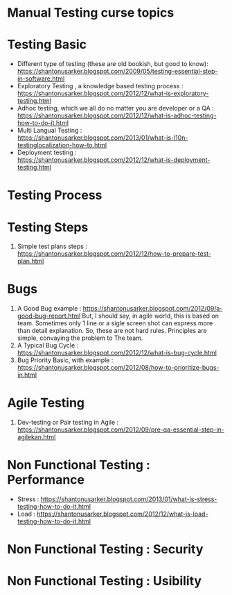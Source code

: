 # Manual Testing curse topics 

# Testing Basic 
- Different type of testing (these are old bookish, but good to know):
https://shantonusarker.blogspot.com/2009/05/testing-essential-step-in-software.html
- Exploratory Testing , a knowledge based testing process : https://shantonusarker.blogspot.com/2012/12/what-is-exploratory-testing.html
- Adhoc testing, which we all do no matter you are developer or a QA : https://shantonusarker.blogspot.com/2012/12/what-is-adhoc-testing-how-to-do-it.html
- Multi Langual Testing : https://shantonusarker.blogspot.com/2013/01/what-is-l10n-testinglocalization-how-to.html
- Deployment testing : https://shantonusarker.blogspot.com/2012/12/what-is-deployment-testing.html 
 

# Testing Process 

# Testing Steps
1. Simple test plans steps : https://shantonusarker.blogspot.com/2012/12/how-to-prepare-test-plan.html

# Bugs
1. A Good Bug example : https://shantonusarker.blogspot.com/2012/09/a-good-bug-report.html
But, I should say, in agile world, this is based on team. Sometimes only 1 line or a sigle screen shot can express more than detail explanation. So, these are not hard rules. Principles are simple, convaying the problem to The team.
2. A Typical Bug Cycle : https://shantonusarker.blogspot.com/2012/12/what-is-bug-cycle.html
3. Bug Priority Basic, with example : https://shantonusarker.blogspot.com/2012/08/how-to-prioritize-bugs-in.html

# Agile Testing
1. Dev-testing or Pair testing in Agile : https://shantonusarker.blogspot.com/2012/09/pre-qa-essential-step-in-agilekan.html

# Non Functional Testing : Performance 
- Stress : https://shantonusarker.blogspot.com/2013/01/what-is-stress-testing-how-to-do-it.html
- Load : https://shantonusarker.blogspot.com/2012/12/what-is-load-testing-how-to-do-it.html

# Non Functional Testing : Security 

# Non Functional Testing : Usibility
